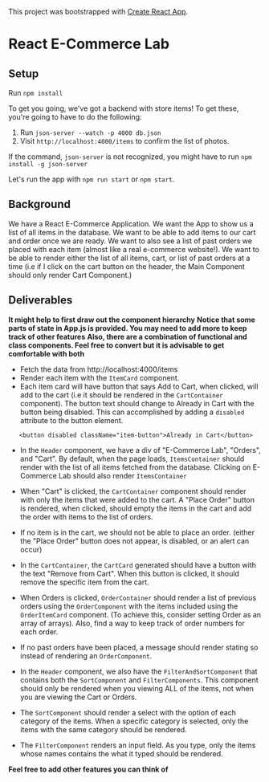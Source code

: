 This project was bootstrapped with [Create React App](https://github.com/facebook/create-react-app).

# React E-Commerce Lab

## Setup

Run `npm install`

To get you going, we've got a backend with store items! To get these, you're going to have to do the following:

1. Run `json-server --watch -p 4000 db.json`
2. Visit `http://localhost:4000/items` to confirm the list of photos.

If the command, `json-server` is not recognized, you might have to run `npm install -g json-server`

Let's run the app with `npm run start` or `npm start`. 

## Background

We have a React E-Commerce Application. We want the App to show us a list of all items in the database. We want to be able to add items to our cart and order once we are ready. We want to also see a list of past orders we placed with each item (almost like a real e-commerce website!). We want to be able to render either the list of all items, cart, or list of past orders at a time (i.e if I click on the cart button on the header, the Main Component should only render Cart Component.)

## Deliverables

**It might help to first draw out the component hierarchy**
**Notice that some parts of state in App.js is provided. You may need to add more to keep track of other features**
**Also, there are a combination of functional and class components. Feel free to convert but it is advisable to get comfortable with both**

* Fetch the data from http://localhost:4000/items
* Render each item with the `ItemCard` component.
* Each item card will have button that says Add to Cart, when clicked, will add to the cart (i.e it should be rendered in the `CartContainer` component). The button text should change to Already in Cart with the button being disabled. This can accomplished by adding a `disabled ` attribute to the button element. 
```
   <button disabled className="item-button">Already in Cart</button>
```
* In the `Header` component, we have a div of "E-Commerce Lab", "Orders", and "Cart". By default, when the page loads, `ItemsContainer` should render with the list of all items fetched from the database. Clicking on E-Commerce Lab should also render `ItemsContainer`

* When "Cart" is clicked, the `CartContainer` component should render with only the items that were added to the cart. A "Place Order" button is rendered, when clicked, should empty the items in the cart and add the order with items to the list of orders.

* If no item is in the cart, we should not be able to place an order. (either the "Place Order" button does not appear, is disabled, or an alert can occur)

* In the `CartContainer`, the `CartCard` generated should have a button with the text "Remove from Cart". When this button is clicked, it should remove the specific item from the cart.

* When Orders is clicked, `OrderContainer` should render a list of previous orders using the `OrderComponent` with the items included using the `OrderItemCard` component. (To achieve this, consider setting Order as an array of arrays). Also, find a way to keep track of order numbers for each order.

* If no past orders have been placed, a message should render stating so instead of rendering an `OrderComponent`.

* In the `Header` component, we also have the `FilterAndSortComponent` that contains both the `SortComponent` and `FilterComponents`. This component should only be rendered when you viewing ALL of the items, not when you are viewing the Cart or Orders. 

* The `SortComponent` should render a select with the option of each category of the items. When a specific category is selected, only the items with the same category should be rendered.

* The `FilterComponent` renders an input field. As you type, only the items whose names contains the what it typed should be rendered.


**Feel free to add other features you can think of**

